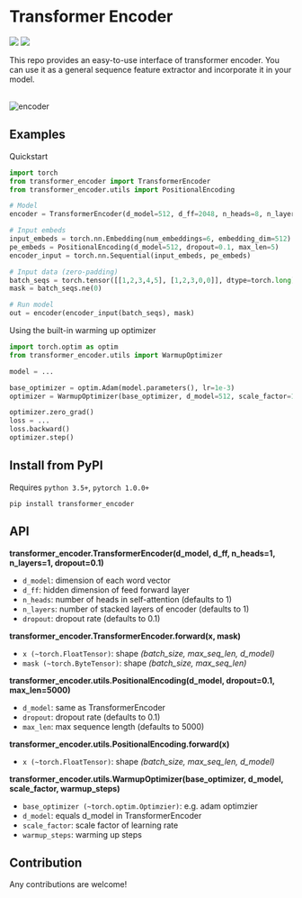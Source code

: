 # Transformer Encoder
<p>
    <img src="https://img.shields.io/travis/com/guocheng2018/transformer-encoder" />
    <img src="https://badge.fury.io/py/transformer-encoder.svg" />
</p>
This repo provides an easy-to-use interface of transformer encoder. You can use it as a general sequence feature extractor and incorporate it in 
your model.<br><br>
<p>
    <img src="https://i.ibb.co/YhR6wWf/encoder.png" alt="encoder" border="0" />
</p>

## Examples

Quickstart
```python
import torch
from transformer_encoder import TransformerEncoder
from transformer_encoder.utils import PositionalEncoding

# Model
encoder = TransformerEncoder(d_model=512, d_ff=2048, n_heads=8, n_layers=6, dropout=0.1)

# Input embeds
input_embeds = torch.nn.Embedding(num_embeddings=6, embedding_dim=512)
pe_embeds = PositionalEncoding(d_model=512, dropout=0.1, max_len=5)
encoder_input = torch.nn.Sequential(input_embeds, pe_embeds)

# Input data (zero-padding)
batch_seqs = torch.tensor([[1,2,3,4,5], [1,2,3,0,0]], dtype=torch.long)
mask = batch_seqs.ne(0)

# Run model
out = encoder(encoder_input(batch_seqs), mask)
```

Using the built-in warming up optimizer 
```python
import torch.optim as optim
from transformer_encoder.utils import WarmupOptimizer

model = ...

base_optimizer = optim.Adam(model.parameters(), lr=1e-3)
optimizer = WarmupOptimizer(base_optimizer, d_model=512, scale_factor=1, warmup_steps=100)

optimizer.zero_grad()
loss = ...
loss.backward()
optimizer.step()
```

## Install from PyPI
Requires `python 3.5+`, `pytorch 1.0.0+`
```
pip install transformer_encoder
```

## API

**transformer_encoder.TransformerEncoder(d_model, d_ff, n_heads=1, n_layers=1, dropout=0.1)**

- `d_model`: dimension of each word vector
- `d_ff`: hidden dimension of feed forward layer
- `n_heads`: number of heads in self-attention (defaults to 1)
- `n_layers`: number of stacked layers of encoder (defaults to 1)
- `dropout`: dropout rate (defaults to 0.1)

**transformer_encoder.TransformerEncoder.forward(x, mask)**

- `x (~torch.FloatTensor)`: shape *(batch_size, max_seq_len, d_model)*
- `mask (~torch.ByteTensor)`: shape *(batch_size, max_seq_len)*

**transformer_encoder.utils.PositionalEncoding(d_model, dropout=0.1, max_len=5000)**

- `d_model`: same as TransformerEncoder
- `dropout`: dropout rate (defaults to 0.1)
- `max_len`: max sequence length (defaults to 5000)

**transformer_encoder.utils.PositionalEncoding.forward(x)**

- `x (~torch.FloatTensor)`: shape *(batch_size, max_seq_len, d_model)*

**transformer_encoder.utils.WarmupOptimizer(base_optimizer, d_model, scale_factor, warmup_steps)**

- `base_optimizer (~torch.optim.Optimzier)`: e.g. adam optimzier
- `d_model`: equals d_model in TransformerEncoder
- `scale_factor`: scale factor of learning rate
- `warmup_steps`: warming up steps 


## Contribution
Any contributions are welcome!